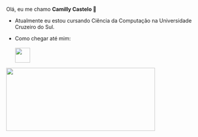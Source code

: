 Olá, eu me chamo <strong> Camilly Castelo </strong> 👋

- Atualmente eu estou cursando Ciência da Computação na Universidade Cruzeiro do Sul.

- Como chegar até mim: <br><br>
      <a href="https://www.linkedin.com/in/camilly-castelo-de-carvalho-b5a85a231/"> 
           <img src="https://cdn.jsdelivr.net/gh/devicons/devicon/icons/linkedin/linkedin-original.svg" width="40" height="40"/>
      </a>
<div>
      <a href="https://github.com/seu-usuário-aqui">
      <img height="170em" width="400px" src="https://github-readme-stats.vercel.app/api/top-langs/?username=camillycastelo&layout=compact&langs_count=7&theme=dracula"/>
</div>


